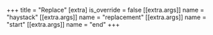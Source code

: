 +++
title = "Replace"
[extra]
is_override = false
[[extra.args]]
name = "haystack"
[[extra.args]]
name = "replacement"
[[extra.args]]
name = "start"
[[extra.args]]
name = "end"
+++